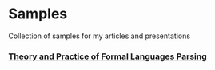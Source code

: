 # Samples

Collection of samples for my articles and presentations

### [Theory and Practice of Formal Languages Parsing](Theory-and-Practice-of-Formal-Languages-Parsing)
